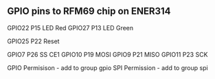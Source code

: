 ## GPIO pins to RFM69 chip on ENER314

GPIO22  P15     LED Red
GPIO27  P13     LED Green

GPIO25  P22     Reset

GPIO7   P26     SS      CE1
GPIO10  P19     MOSI
GPIO9   P21     MISO
GPIO11  P23     SCK

GPIO Permisison - add to group gpio
SPI Permission - add to group spi

